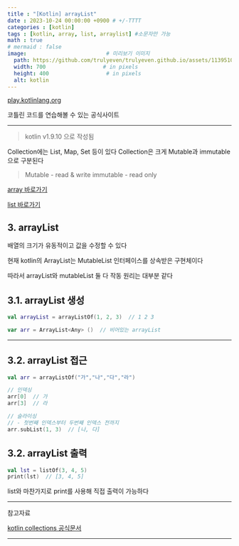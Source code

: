 ```yaml
---
title : "[Kotlin] arrayList"
date : 2023-10-24 00:00:00 +0900 # +/-TTTT
categories : [kotlin]
tags : [kotlin, array, list, arraylist] #소문자만 가능
math : true
# mermaid : false
image:                         # 미리보기 이미지
  path: https://github.com/trulyeven/trulyeven.github.io/assets/113951017/f75671d4-afc0-4eb0-850d-4e1d5d76f2cb
  width: 700                  # in pixels
  height: 400                  # in pixels
  alt: kotlin
---
```


[play.kotlinlang.org](https://play.kotlinlang.org/)

코틀린 코드를 연습해볼 수 있는 공식사이트

---

> kotlin v1.9.10 으로 작성됨


Collection에는 List, Map, Set 등이 있다
Collection은 크게 Mutable과 immutable으로 구분된다

> Mutable - read & write
> immutable - read only

[array 바로가기](https://trulyeven.github.io/posts/Kotlin-array/)

[list 바로가기](https://trulyeven.github.io/posts/Kotlin-list/)


## 3. arrayList

배열의 크기가 유동적이고 값을 수정할 수 있다

현재 kotlin의 ArrayList는 MutableList 인터페이스를 상속받은 구현체이다

따라서 arrayList와 mutableList 둘 다 작동 원리는 대부분 같다

## 3.1. arrayList 생성

```kotlin
val arrayList = arrayListOf(1, 2, 3)  // 1 2 3

var arr = ArrayList<Any> ()  // 비어있는 arrayList
```

---

## 3.2. arrayList 접근

```kotlin
val arr = arrayListOf("가","나","다","라")

// 인덱싱
arr[0]  // 가
arr[3]  // 라

// 슬라이싱
// - 첫번째 인덱스부터 두번째 인덱스 전까지
arr.subList(1, 3)  // [나, 다]
```

## 3.2. arrayList 출력

```kotlin
val lst = listOf(3, 4, 5)
print(lst)  // [3, 4, 5]
```

list와 마찬가지로 print를 사용해 직접 출력이 가능하다


---

참고자료

[kotlin collections 공식문서](https://kotlinlang.org/api/latest/jvm/stdlib/kotlin.collections/)

---
